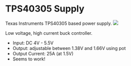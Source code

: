 # TPS40305 Supply
Texas Instruments TPS40305 based power supply.
![](doc/built.png)

Low voltage, high current buck controller.

- Input: DC 4V - 5.5V
- Output: adjustable between 1.38V and 1.66V using pot
- Output Current: 25A (at 1.5V)
- Seems to work!
